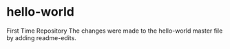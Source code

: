 # hello-world
First Time Repository
The changes were made to the hello-world master file by adding readme-edits.
